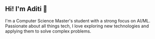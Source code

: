 ## Hi! I'm Aditi 👋

I'm a Computer Science Master's student with a strong focus on AI/ML. Passionate about all things tech, I love exploring new technologies and applying them to solve complex problems. 



